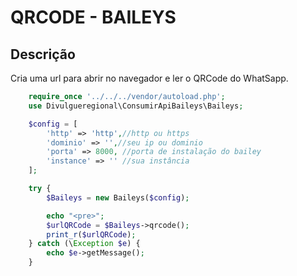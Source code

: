 #  QRCODE - BAILEYS

## Descrição
Cria uma url para abrir no navegador e ler o QRCode do WhatSapp.

```php
    require_once '../../../vendor/autoload.php';
    use Divulgueregional\ConsumirApiBaileys\Baileys;

    $config = [
        'http' => 'http',//http ou https
        'dominio' => '',//seu ip ou dominio
        'porta' => 8000, //porta de instalação do bailey
        'instance' => '' //sua instância
    ];

    try {
        $Baileys = new Baileys($config);

        echo "<pre>";
        $urlQRCode = $Baileys->qrcode();
        print_r($urlQRCode);
    } catch (\Exception $e) {
        echo $e->getMessage();
    }
```